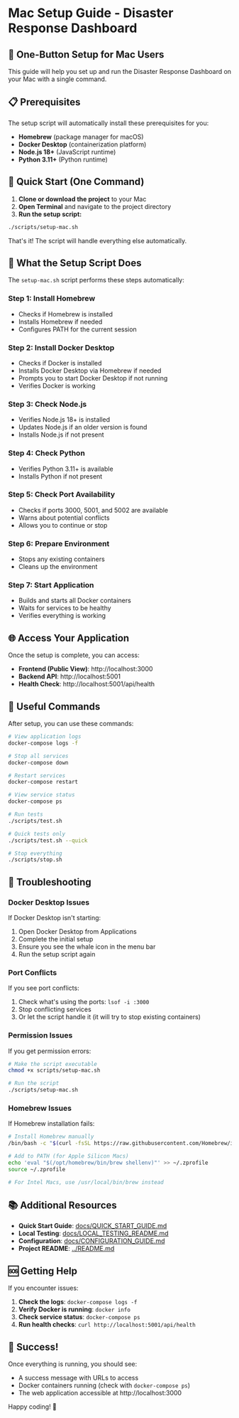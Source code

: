 # Mac Setup Guide - Disaster Response Dashboard

## 🚀 One-Button Setup for Mac Users

This guide will help you set up and run the Disaster Response Dashboard on your Mac with a single command.

## 📋 Prerequisites

The setup script will automatically install these prerequisites for you:
- **Homebrew** (package manager for macOS)
- **Docker Desktop** (containerization platform)
- **Node.js 18+** (JavaScript runtime)
- **Python 3.11+** (Python runtime)

## 🎯 Quick Start (One Command)

1. **Clone or download the project** to your Mac
2. **Open Terminal** and navigate to the project directory
3. **Run the setup script:**

```bash
./scripts/setup-mac.sh
```

That's it! The script will handle everything else automatically.

## 📖 What the Setup Script Does

The `setup-mac.sh` script performs these steps automatically:

### Step 1: Install Homebrew
- Checks if Homebrew is installed
- Installs Homebrew if needed
- Configures PATH for the current session

### Step 2: Install Docker Desktop
- Checks if Docker is installed
- Installs Docker Desktop via Homebrew if needed
- Prompts you to start Docker Desktop if not running
- Verifies Docker is working

### Step 3: Check Node.js
- Verifies Node.js 18+ is installed
- Updates Node.js if an older version is found
- Installs Node.js if not present

### Step 4: Check Python
- Verifies Python 3.11+ is available
- Installs Python if not present

### Step 5: Check Port Availability
- Checks if ports 3000, 5001, and 5002 are available
- Warns about potential conflicts
- Allows you to continue or stop

### Step 6: Prepare Environment
- Stops any existing containers
- Cleans up the environment

### Step 7: Start Application
- Builds and starts all Docker containers
- Waits for services to be healthy
- Verifies everything is working

## 🌐 Access Your Application

Once the setup is complete, you can access:

- **Frontend (Public View)**: http://localhost:3000
- **Backend API**: http://localhost:5001
- **Health Check**: http://localhost:5001/api/health

## 🔧 Useful Commands

After setup, you can use these commands:

```bash
# View application logs
docker-compose logs -f

# Stop all services
docker-compose down

# Restart services
docker-compose restart

# View service status
docker-compose ps

# Run tests
./scripts/test.sh

# Quick tests only
./scripts/test.sh --quick

# Stop everything
./scripts/stop.sh
```

## 🐛 Troubleshooting

### Docker Desktop Issues
If Docker Desktop isn't starting:
1. Open Docker Desktop from Applications
2. Complete the initial setup
3. Ensure you see the whale icon in the menu bar
4. Run the setup script again

### Port Conflicts
If you see port conflicts:
1. Check what's using the ports: `lsof -i :3000`
2. Stop conflicting services
3. Or let the script handle it (it will try to stop existing containers)

### Permission Issues
If you get permission errors:
```bash
# Make the script executable
chmod +x scripts/setup-mac.sh

# Run the script
./scripts/setup-mac.sh
```

### Homebrew Issues
If Homebrew installation fails:
```bash
# Install Homebrew manually
/bin/bash -c "$(curl -fsSL https://raw.githubusercontent.com/Homebrew/install/HEAD/install.sh)"

# Add to PATH (for Apple Silicon Macs)
echo 'eval "$(/opt/homebrew/bin/brew shellenv)"' >> ~/.zprofile
source ~/.zprofile

# For Intel Macs, use /usr/local/bin/brew instead
```

## 📚 Additional Resources

- **Quick Start Guide**: [docs/QUICK_START_GUIDE.md](QUICK_START_GUIDE.md)
- **Local Testing**: [docs/LOCAL_TESTING_README.md](LOCAL_TESTING_README.md)
- **Configuration**: [docs/CONFIGURATION_GUIDE.md](CONFIGURATION_GUIDE.md)
- **Project README**: [../README.md](../README.md)

## 🆘 Getting Help

If you encounter issues:

1. **Check the logs**: `docker-compose logs -f`
2. **Verify Docker is running**: `docker info`
3. **Check service status**: `docker-compose ps`
4. **Run health checks**: `curl http://localhost:5001/api/health`

## 🎉 Success!

Once everything is running, you should see:
- A success message with URLs to access
- Docker containers running (check with `docker-compose ps`)
- The web application accessible at http://localhost:3000

Happy coding! 🚀
